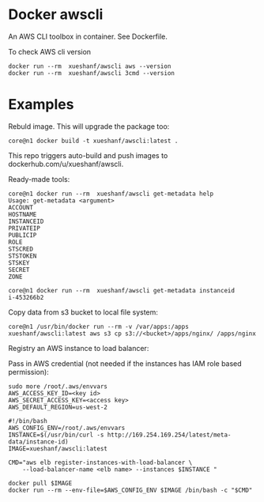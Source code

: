 Docker awscli
=============

An AWS CLI toolbox in container. See Dockerfile.

To check AWS cli version

```
docker run --rm  xueshanf/awscli aws --version
docker run --rm  xueshanf/awscli 3cmd --version 
```

Examples
========

Rebuld image. This will upgrade the package too:

```
core@n1 docker build -t xueshanf/awscli:latest .
```
This repo triggers auto-build and push images to dockerhub.com/u/xueshanf/awscli.

Ready-made tools:

```
core@n1 docker run --rm  xueshanf/awscli get-metadata help
Usage: get-metadata <argument>
ACCOUNT
HOSTNAME
INSTANCEID
PRIVATEIP
PUBLICIP
ROLE
STSCRED
STSTOKEN
STSKEY
SECRET
ZONE

core@n1 docker run --rm  xueshanf/awscli get-metadata instanceid
i-453266b2
```

Copy data from s3 bucket to local file system:

```
core@n1 /usr/bin/docker run --rm -v /var/apps:/apps xueshanf/awscli:latest aws s3 cp s3://<bucket>/apps/nginx/ /apps/nginx
```

Registry an AWS instance to load balancer:

Pass in AWS credential (not needed if the instances has IAM role based permission):

```
sudo more /root/.aws/envvars
AWS_ACCESS_KEY_ID=<key id>
AWS_SECRET_ACCESS_KEY=<access key>
AWS_DEFAULT_REGION=us-west-2
```

```
#!/bin/bash
AWS_CONFIG_ENV=/root/.aws/envvars
INSTANCE=$(/usr/bin/curl -s http://169.254.169.254/latest/meta-data/instance-id)
IMAGE=xueshanf/awscli:latest

CMD="aws elb register-instances-with-load-balancer \
    --load-balancer-name <elb name> --instances $INSTANCE "

docker pull $IMAGE
docker run --rm --env-file=$AWS_CONFIG_ENV $IMAGE /bin/bash -c "$CMD"
```
